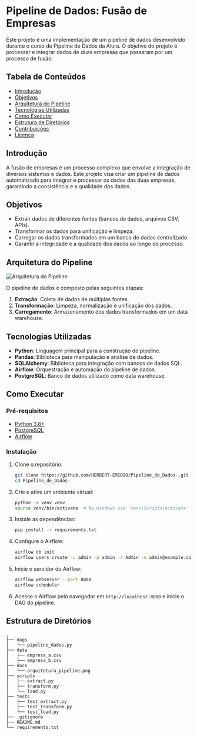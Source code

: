  
# Pipeline de Dados: Fusão de Empresas

Este projeto é uma implementação de um pipeline de dados desenvolvido durante o curso de Pipeline de Dados da Alura. O objetivo do projeto é processar e integrar dados de duas empresas que passaram por um processo de fusão.

## Tabela de Conteúdos

- [Introdução](#introdução)
- [Objetivos](#objetivos)
- [Arquitetura do Pipeline](#arquitetura-do-pipeline)
- [Tecnologias Utilizadas](#tecnologias-utilizadas)
- [Como Executar](#como-executar)
- [Estrutura de Diretórios](#estrutura-de-diretórios)
- [Contribuições](#contribuições)
- [Licença](#licença)

## Introdução

A fusão de empresas é um processo complexo que envolve a integração de diversos sistemas e dados. Este projeto visa criar um pipeline de dados automatizado para integrar e processar os dados das duas empresas, garantindo a consistência e a qualidade dos dados.

## Objetivos

- Extrair dados de diferentes fontes (bancos de dados, arquivos CSV, APIs).
- Transformar os dados para unificação e limpeza.
- Carregar os dados transformados em um banco de dados centralizado.
- Garantir a integridade e a qualidade dos dados ao longo do processo.

## Arquitetura do Pipeline

![Arquitetura do Pipeline](docs/arquitetura_pipeline.png)

O pipeline de dados é composto pelas seguintes etapas:

1. **Extração**: Coleta de dados de múltiplas fontes.
2. **Transformação**: Limpeza, normalização e unificação dos dados.
3. **Carregamento**: Armazenamento dos dados transformados em um data warehouse.

## Tecnologias Utilizadas

- **Python**: Linguagem principal para a construção do pipeline.
- **Pandas**: Biblioteca para manipulação e análise de dados.
- **SQLAlchemy**: Biblioteca para integração com bancos de dados SQL.
- **Airflow**: Orquestração e automação do pipeline de dados.
- **PostgreSQL**: Banco de dados utilizado como data warehouse.

## Como Executar

### Pré-requisitos

- [Python 3.8+](https://www.python.org/downloads/)
- [PostgreSQL](https://www.postgresql.org/download/)
- [Airflow](https://airflow.apache.org/docs/apache-airflow/stable/installation/index.html)

### Instalação

1. Clone o repositório:

    ```sh
    git clone https://github.com/HERBERT-EMIDIO/Pipeline_de_Dados-.git
    cd Pipeline_de_Dados-
    ```

2. Crie e ative um ambiente virtual:

    ```sh
    python -m venv venv
    source venv/bin/activate  # No Windows use `venv\Scripts\activate`
    ```

3. Instale as dependências:

    ```sh
    pip install -r requirements.txt
    ```

4. Configure o Airflow:

    ```sh
    airflow db init
    airflow users create -u admin -p admin -r Admin -e admin@example.com -f Admin -l User
    ```

5. Inicie o servidor do Airflow:

    ```sh
    airflow webserver --port 8080
    airflow scheduler
    ```

6. Acesse o Airflow pelo navegador em `http://localhost:8080` e inicie o DAG do pipeline.

## Estrutura de Diretórios

```plaintext
.
├── dags
│   └── pipeline_dados.py
├── data
│   ├── empresa_a.csv
│   ├── empresa_b.csv
├── docs
│   └── arquitetura_pipeline.png
├── scripts
│   ├── extract.py
│   ├── transform.py
│   └── load.py
├── tests
│   ├── test_extract.py
│   ├── test_transform.py
│   └── test_load.py
├── .gitignore
├── README.md
└── requirements.txt
